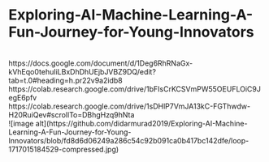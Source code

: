 # Exploring-AI-Machine-Learning-A-Fun-Journey-for-Young-Innovators
<br>
https://docs.google.com/document/d/1Deg6RhRNaGx-kVhEqo0tehuIiLBxDhDhUEjbJVBZ9DQ/edit?tab=t.0#heading=h.pr22v9a2idb8
<br>
https://colab.research.google.com/drive/1bFIsCrKCSVmPW55OEUFLOiC9JegE6pfv
<br>
https://colab.research.google.com/drive/1sDHlP7VmJA13kC-FGThwdw-H20RuiQev#scrollTo=DBhgHzq9hNta
<br>
![image alt](https://github.com/didarmurad2019/Exploring-AI-Machine-Learning-A-Fun-Journey-for-Young-Innovators/blob/fd8d6d06249a286c54c92b091ca0b417bc142dfe/loop-1717015184529-compressed.jpg)
